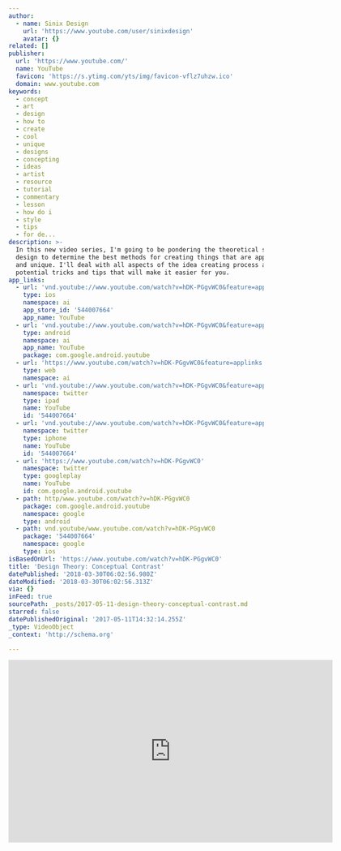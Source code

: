 ```yaml
---
author:
  - name: Sinix Design
    url: 'https://www.youtube.com/user/sinixdesign'
    avatar: {}
related: []
publisher:
  url: 'https://www.youtube.com/'
  name: YouTube
  favicon: 'https://s.ytimg.com/yts/img/favicon-vflz7uhzw.ico'
  domain: www.youtube.com
keywords:
  - concept
  - art
  - design
  - how to
  - create
  - cool
  - unique
  - designs
  - concepting
  - ideas
  - artist
  - resource
  - tutorial
  - commentary
  - lesson
  - how do i
  - style
  - tips
  - for de...
description: >-
  In this new video series, I'm going to be pondering the theoretical side of
  design to determine the best methods for creating things that are appealing
  and unique. I'll deal with all aspects of the idea creating process and share
  potential tricks and tips that will make it easier for you.
app_links:
  - url: 'vnd.youtube://www.youtube.com/watch?v=hDK-PGgvWC0&feature=applinks'
    type: ios
    namespace: ai
    app_store_id: '544007664'
    app_name: YouTube
  - url: 'vnd.youtube://www.youtube.com/watch?v=hDK-PGgvWC0&feature=applinks'
    type: android
    namespace: ai
    app_name: YouTube
    package: com.google.android.youtube
  - url: 'https://www.youtube.com/watch?v=hDK-PGgvWC0&feature=applinks'
    type: web
    namespace: ai
  - url: 'vnd.youtube://www.youtube.com/watch?v=hDK-PGgvWC0&feature=applinks'
    namespace: twitter
    type: ipad
    name: YouTube
    id: '544007664'
  - url: 'vnd.youtube://www.youtube.com/watch?v=hDK-PGgvWC0&feature=applinks'
    namespace: twitter
    type: iphone
    name: YouTube
    id: '544007664'
  - url: 'https://www.youtube.com/watch?v=hDK-PGgvWC0'
    namespace: twitter
    type: googleplay
    name: YouTube
    id: com.google.android.youtube
  - path: http/www.youtube.com/watch?v=hDK-PGgvWC0
    package: com.google.android.youtube
    namespace: google
    type: android
  - path: vnd.youtube/www.youtube.com/watch?v=hDK-PGgvWC0
    package: '544007664'
    namespace: google
    type: ios
isBasedOnUrl: 'https://www.youtube.com/watch?v=hDK-PGgvWC0'
title: 'Design Theory: Conceptual Contrast'
datePublished: '2018-03-30T06:02:56.980Z'
dateModified: '2018-03-30T06:02:56.313Z'
via: {}
inFeed: true
sourcePath: _posts/2017-05-11-design-theory-conceptual-contrast.md
starred: false
datePublishedOriginal: '2017-05-11T14:32:14.255Z'
_type: VideoObject
_context: 'http://schema.org'

---
```

<iframe src="https://cdn.embedly.com/widgets/media.html?src=https%3A%2F%2Fwww.youtube.com%2Fembed%2FhDK-PGgvWC0%3Ffeature%3Doembed&amp;url=http%3A%2F%2Fwww.youtube.com%2Fwatch%3Fv%3DhDK-PGgvWC0&amp;image=https%3A%2F%2Fi.ytimg.com%2Fvi%2FhDK-PGgvWC0%2Fhqdefault.jpg&amp;key=b7d04c9b404c499eba89ee7072e1c4f7&amp;type=text%2Fhtml&amp;schema=youtube" width="640" height="360" scrolling="no" frameborder="0" allowfullscreen="" style=""></iframe>